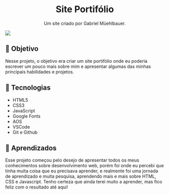 <h1 align=center>Site Portifólio</h1>

<p align=center>Um site criado por Gabriel Müehlbauer.</p>

<img src="/files/images/cabecalho_Github-site-portifolio" align=center>

<h2>🎯 Objetivo</h2>

<p>Nesse projeto, o objetivo era criar um site portifólio onde eu poderia escrever um pouco mais sobre mim e apresentar algumas das minhas principais habilidades e projetos.</p>

<h2>🧰 Tecnologias</h2>

<ul>
  <li>HTML5</li>
  <li>CSS3</li>
  <li>JavaScript</li>
  <li>Google Fonts</li>
  <li>AOS</li>
  <li>VSCode</li>
  <li>Git e Github</li>
</ul>

<h2>🧠 Aprendizados</h2>

<p>Esse projeto começou pelo desejo de apresentar todos os meus conhecimentos sobre desenvolvimento web, porém foi onde eu percebi que tinha muita coisa que eu precisava aprender, e realmente foi uma jornada de aprendizado e muita pesquisa, aprendendo mais e mais sobre HTML, CSS e Javascript. Tenho certeza que ainda terei muito a aprender, mas fico feliz com o resultado até aqui!</p>

